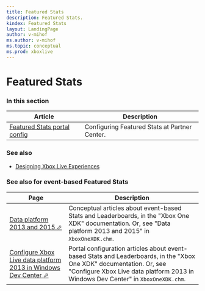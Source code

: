 ```yaml
---
title: Featured Stats
description: Featured Stats.
kindex: Featured Stats
layout: LandingPage
author: v-mihof
ms.author: v-mihof
ms.topic: conceptual
ms.prod: xboxlive
---
```


# Featured Stats


### In this section

| Article | Description |
|---------|-------------|
| [Featured Stats portal config](config/live-featured-stats-config-nav.md) | Configuring Featured Stats at Partner Center. |


### See also

* [Designing Xbox Live Experiences](../../live-designing-experiences.md)


### See also for event-based Featured Stats

| Page | Description |
|---------|-------------|
| <a href="https://developer.microsoft.com/games/xbox/docs/xdk/data-platform-2013-2015" target="_blank">Data platform 2013 and 2015 &#11008;</a> | Conceptual articles about event-based Stats and Leaderboards, in the "Xbox One XDK" documentation. Or, see "Data platform 2013 and 2015" in `XboxOneXDK.chm`. |
| <a href="https://developer.microsoft.com/games/xbox/docs/xdk/dev-center-configure-data-platform-2013" target="_blank">Configure Xbox Live data platform 2013 in Windows Dev Center &#11008;</a> | Portal configuration articles about event-based Stats and Leaderboards, in the "Xbox One XDK" documentation. Or, see "Configure Xbox Live data platform 2013 in Windows Dev Center" in `XboxOneXDK.chm`. |
